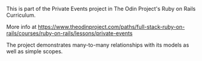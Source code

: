 This is part of the Private Events project in The Odin Project's Ruby on Rails Curriculum.

More info at https://www.theodinproject.com/paths/full-stack-ruby-on-rails/courses/ruby-on-rails/lessons/private-events

The project demonstrates many-to-many relationships with its models as well as simple scopes.